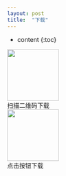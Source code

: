 ```yaml
---
layout: post
title:  "下载"
---
```


* content
{:toc}


<img src="https://github.com/aaron0104/ipatest/blob/master/qrcode.png" height="120" width="120" style="cursor:zoom-in">
<div class="xiazai_l_mes"><span>扫描二维码下载</span></div>
<a style="text-align:center" href="itms-services:///?action=download-manifest&url=https://github.com/aaron0104/ipatest/blob/master/manifest.plist"><img src="http://pcdd009.com/imgs_wap/img_xiazai_anniu.png" height="120" width="120"></a>
<div class="xiazai_l_mes"><span>点击按钮下载</span></div>


   
